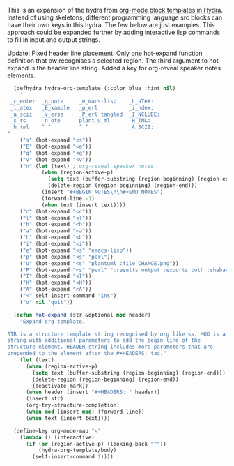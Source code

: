 This is an expansion of the hydra from
[org-mode block templates in Hydra](http://oremacs.com/2015/03/07/hydra-org-templates/). Instead of
using skeletons, different programming language src blocks can have their own keys in this
hydra. The few below are just examples. This approach could be expanded further by adding
interactive lisp commands to fill in input and output strings.

Update: Fixed header line placement. Only one hot-expand function definition that ow recognises a selected region. The third  argument to hot-expand is the header line string. Added a key for org-reveal speaker notes elements.

```cl
  (defhydra hydra-org-template (:color blue :hint nil)
    "
 _c_enter  _q_uote     _e_macs-lisp    _L_aTeX:
 _l_atex   _E_xample   _p_erl          _i_ndex:
 _a_scii   _v_erse     _P_erl tangled  _I_NCLUDE:
 _s_rc     _n_ote      plant_u_ml      _H_TML:
 _h_tml    ^ ^         ^ ^             _A_SCII:
"
    ("s" (hot-expand "<s"))
    ("E" (hot-expand "<e"))
    ("q" (hot-expand "<q"))
    ("v" (hot-expand "<v"))
    ("n" (let (text) ; org-reveal speaker notes
           (when (region-active-p)
             (setq text (buffer-substring (region-beginning) (region-end)))
             (delete-region (region-beginning) (region-end)))
           (insert "#+BEGIN_NOTES\n\n#+END_NOTES")
           (forward-line -1)
           (when text (insert text))))
    ("c" (hot-expand "<c"))
    ("l" (hot-expand "<l"))
    ("h" (hot-expand "<h"))
    ("a" (hot-expand "<a"))
    ("L" (hot-expand "<L"))
    ("i" (hot-expand "<i"))
    ("e" (hot-expand "<s" "emacs-lisp"))
    ("p" (hot-expand "<s" "perl"))
    ("u" (hot-expand "<s" "plantuml :file CHANGE.png"))
    ("P" (hot-expand "<s" "perl" ":results output :exports both :shebang \"#!/usr/bin/env perl\"\n"))
    ("I" (hot-expand "<I"))
    ("H" (hot-expand "<H"))
    ("A" (hot-expand "<A"))
    ("<" self-insert-command "ins")
    ("o" nil "quit"))

  (defun hot-expand (str &optional mod header)
    "Expand org template.

STR is a structure template string recognised by org like <s. MOD is a
string with additional parameters to add the begin line of the
structure element. HEADER string includes more parameters that are
prepended to the element after the #+HEADERS: tag."
    (let (text)
      (when (region-active-p)
        (setq text (buffer-substring (region-beginning) (region-end)))
        (delete-region (region-beginning) (region-end))
        (deactivate-mark))
      (when header (insert "#+HEADERS: " header))
      (insert str)
      (org-try-structure-completion)
      (when mod (insert mod) (forward-line))
      (when text (insert text))))

  (define-key org-mode-map "<"
    (lambda () (interactive)
      (if (or (region-active-p) (looking-back "^"))
          (hydra-org-template/body)
        (self-insert-command 1))))
```

